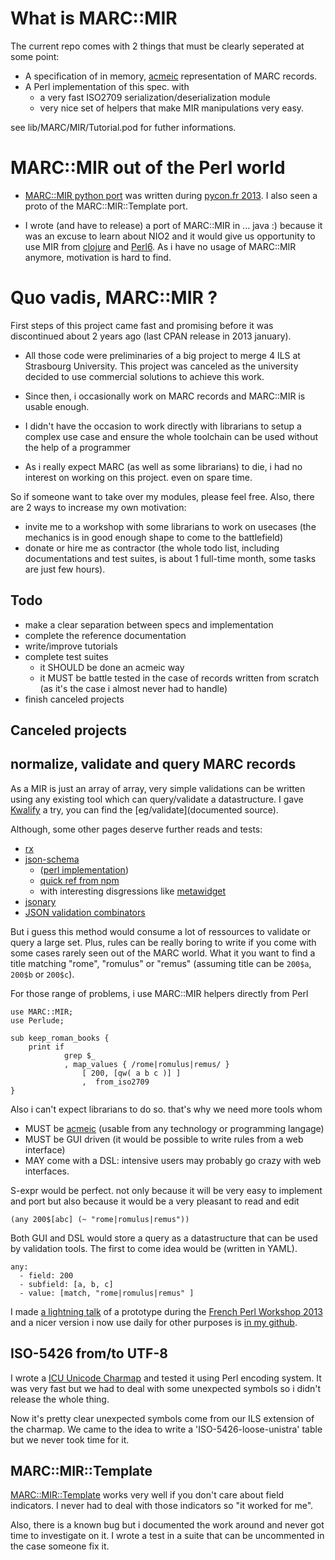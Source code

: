 # What is MARC::MIR

The current repo comes with 2 things that must be clearly seperated at some
point: 

* A specification of in memory, [acmeic](http://acmeism.org/)
  representation of MARC records.
* A Perl implementation of this spec. with
  * a very fast ISO2709 serialization/deserialization module
  * very nice set of helpers that make MIR manipulations very easy. 

see lib/MARC/MIR/Tutorial.pod for futher informations. 

# MARC::MIR out of the Perl world

* [MARC::MIR python port](https://github.com/agrausem/pyromarc)
  was written during [pycon.fr 2013](http://www.pycon.fr/2013/). I also seen a
  proto of the MARC::MIR::Template port. 

* I wrote (and have to release) a port of MARC::MIR in ... java :) because it
  was an excuse to learn about NIO2 and it would give us opportunity to use MIR
  from [clojure](http://clojure.org) and [Perl6](http://perl6.org).
  As i have no usage of MARC::MIR anymore, motivation is hard to find.

# Quo vadis, MARC::MIR ?

First steps of this project came fast and promising before it was discontinued
about 2 years ago (last CPAN release in 2013 january).

* All those code were preliminaries of a big project to merge 4 ILS at
  Strasbourg University. This project was canceled as the university decided to 
  use commercial solutions to achieve this work.

* Since then, i occasionally work on MARC records and MARC::MIR is usable
  enough.

* I didn't have the occasion to work directly with librarians to setup a
  complex use case and ensure the whole toolchain can be used without the help
  of a programmer

* As i really expect MARC (as well as some librarians) to die, i had no
  interest on working on this project. even on spare time. 

So if someone want to take over my modules, please feel free. Also, there are 2
ways to increase my own motivation:

* invite me to a workshop with some librarians to work on usecases
  (the mechanics is in good enough shape to come to the battlefield)
* donate or hire me as contractor (the whole todo list, including
  documentations and test suites, is about 1 full-time month, some tasks are
  just few hours).

## Todo

* make a clear separation between specs and implementation 
* complete the reference documentation 
* write/improve tutorials
* complete test suites
  * it SHOULD be done an acmeic way
  * it MUST be battle tested in the case of records written
    from scratch (as it's the case i almost never had to handle)
* finish canceled projects

## Canceled projects

## normalize, validate and query MARC records

As a MIR is just an array of array, very simple validations can be written
using any existing tool which can query/validate a datastructure. I gave 
[Kwalify](http://www.kuwata-lab.com/kwalify/ruby/users-guide.01.html) a try,
you can find the [eg/validate](documented source).

Although, some other pages deserve further reads and tests:

* [rx](http://rx.codesimply.com/)
* [json-schema](http://json-schema.org)
  * ([perl implementation](https://metacpan.org/pod/JSON::Schema))
  * [quick ref from npm](https://www.npmjs.org/package/json-gate)
  * with interesting disgressions like [metawidget](http://metawidget.org/)
* [jsonary](http://jsonary.com/)
* [JSON validation combinators](http://ro-che.info/articles/2014-04-20-json-validation-combinators.html)

But i guess this method would consume a lot of ressources to validate or query
a large set. Plus, rules can be really boring to write if you come with some
cases rarely seen out of the MARC world. What it you want to find a title
matching "rome", "romulus" or "remus" (assuming title
can be `200$a`, `200$b` or `200$c`).

For those range of problems, i use MARC::MIR helpers directly from Perl

    use MARC::MIR;
    use Perlude;

    sub keep_roman_books {
        print if 
                grep $_
                , map_values { /rome|romulus|remus/ }
                    [ 200, [qw( a b c )] ]
                    ,  from_iso2709
    }

Also i can't expect librarians to do so. that's why we need more tools whom

* MUST be [acmeic](http://acmeism.org/)
  (usable from any technology or programming langage)
* MUST be GUI driven (it would be possible to write rules from a web interface)
* MAY come with a DSL: intensive users may probably go crazy with web
  interfaces.
  
S-expr would be perfect. not only because it will be very easy to implement and
port but also because it would be a very pleasant to read and edit 


    (any 200$[abc] (~ "rome|romulus|remus"))

Both GUI and DSL would store a query as a datastructure that can be used by
validation tools. The first to come idea would be (written in YAML). 

    any:
      - field: 200
      - subfield: [a, b, c]
      - value: [match, "rome|romulus|remus" ]

I made [a lightning talk](https://www.youtube.com/watch?v=hHnq-mVK-cg)
of a prototype during the
[French Perl Workshop 2013](http://journeesperl.fr/fpw2013/)
and a nicer version i now use daily for other purposes is 
[in my github](https://github.com/eiro/labo/blob/master/parsing_with_perl/sexpr_parser.pl).

## ISO-5426 from/to UTF-8

I wrote a
[ICU Unicode Charmap](https://github.com/eiro/p5-encode-iso5426/blob/master/iso-5426.ucm)
and tested it using Perl encoding system. It was very fast but we had to deal 
with some unexpected symbols so i didn't release the whole thing.

Now it's pretty clear unexpected symbols come from our ILS extension of the charmap. 
We came to the idea to write a 'ISO-5426-loose-unistra' table but we never took time for it.

## MARC::MIR::Template

[MARC::MIR::Template](https://github.com/eiro/p5-marc-mir-template) works very
well if you don't care about field indicators. I never had to deal with those
indicators so "it worked for me".

Also, there is a known bug but i documented the work around and never got time
to investigate on it. I wrote a test in a suite that can be uncommented in the
case someone fix it. 
